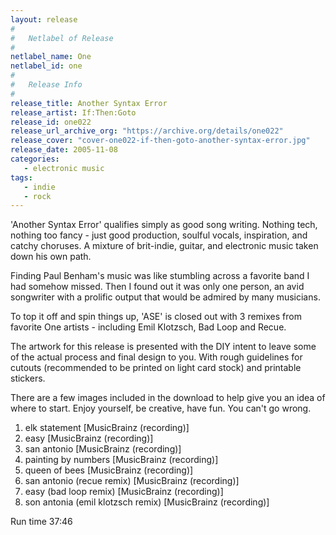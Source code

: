 ```yaml
---
layout: release
#
#   Netlabel of Release
#
netlabel_name: One
netlabel_id: one
#
#   Release Info
#
release_title: Another Syntax Error
release_artist: If:Then:Goto
release_id: one022
release_url_archive_org: "https://archive.org/details/one022"
release_cover: "cover-one022-if-then-goto-another-syntax-error.jpg"
release_date: 2005-11-08
categories:
   - electronic music
tags:
   - indie
   - rock
---
```

'Another Syntax Error' qualifies simply as good song writing. Nothing tech, nothing too fancy - just good production, soulful vocals, inspiration, and catchy choruses. A mixture of brit-indie, guitar, and electronic music taken down his own path.

Finding Paul Benham's music was like stumbling across a favorite band I had somehow missed. Then I found out it was only one person, an avid songwriter with a prolific output that would be admired by many musicians.

To top it off and spin things up, 'ASE' is closed out with 3 remixes from favorite One artists - including Emil Klotzsch, Bad Loop and Recue.

The artwork for this release is presented with the DIY intent to leave some of the actual process and final design to you. With rough guidelines for cutouts (recommended to be printed on light card stock) and printable stickers.

There are a few images included in the download to help give you an idea of where to start. Enjoy yourself, be creative, have fun. You can't go wrong.

1. elk statement [MusicBrainz (recording)]
2. easy [MusicBrainz (recording)]
3. san antonio [MusicBrainz (recording)]
4. painting by numbers [MusicBrainz (recording)]
5. queen of bees [MusicBrainz (recording)]
6. san antonio (recue remix) [MusicBrainz (recording)]
7. easy (bad loop remix) [MusicBrainz (recording)]
8. son antonia (emil klotzsch remix) [MusicBrainz (recording)]

Run time 37:46